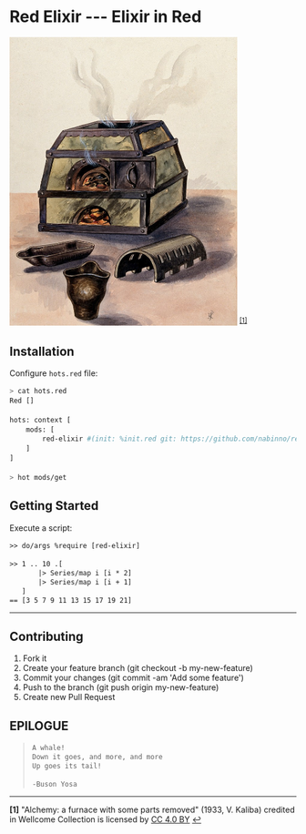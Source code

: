 # Red Elixir --- Elixir in Red

<img src=red-elixir.jpg width=400 /> <sup id="a1">[[1]](#f1)</sup>

## Installation
Configure `hots.red` file:

```sh
> cat hots.red
Red []

hots: context [
    mods: [
        red-elixir #(init: %init.red git: https://github.com/nabinno/red-elixir)
    ]
]

> hot mods/get
```

## Getting Started
Execute a script:

```red
>> do/args %require [red-elixir]

>> 1 .. 10 .[
       |> Series/map i [i * 2]
       |> Series/map i [i + 1]
   ]
== [3 5 7 9 11 13 15 17 19 21]
```

---

## Contributing
1. Fork it
2. Create your feature branch (git checkout -b my-new-feature)
3. Commit your changes (git commit -am 'Add some feature')
4. Push to the branch (git push origin my-new-feature)
5. Create new Pull Request

## EPILOGUE
>     A whale!
>     Down it goes, and more, and more
>     Up goes its tail!
>
>     -Buson Yosa

---

<b id="f1">[1]</b> "Alchemy: a furnace with some parts removed" (1933, V. Kaliba) credited in Wellcome Collection is licensed by [CC 4.0 BY](https://creativecommons.org/licenses/by/4.0/) [↩](#a1)
